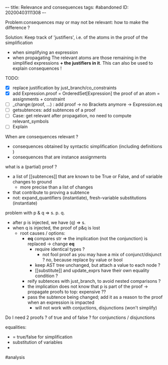 –-
title: Relevance and consequences
tags: #abandoned
   ID: 20200403111308
–-

Problem:consequences may or may not be relevant: how to make the difference ?

Solution: Keep track of 'justifiers', i.e. of the atoms in the proof of the simplification
* when simplifying an expression
* when propagating
The relevant atoms are those remaining in the simplified expressions **+ the justifiers in it**.
This can also be used to explain consequences !

TODO:
- [x] replace justification by just_branch/co_constraints
- [x] add Expression.proof = OrderedSet[Expression] the proof of an atom = assignments + constraint
- [ ] _change:(proof, …) : add proof → no Brackets anymore → Expression.eq
- [ ] getsubtences: add subtences of a proof
- [ ] Case: get relevant after propagation, no need to compute relevant_symbols
- [ ] Explain

When are consequences relevant ?
* consequences obtained by syntactic simplification (including definitions )
* consequences that are instance assignments

what is a (partial) proof ?
* a list of [[subtences]] that are known to be True or False, and of variable changes to ground
    * more precise than a list of changes
* that contribute to proving a subtence
* not: expand_quantifiers (instantiate), fresh-variable substitutions (instantiate)

problem with p & q => s. p. q.
* after p is injected, we have (q) => s.
* when q is injected, the proof of p&q is lost
    * root causes / options:
        * __eq__ compares str ⇒ the implication (not the conjunction) is replaced → change __eq__
            * require identical types ? 
                * not fool proof as you may have a mix of conjunct/disjunct ? no, because replace by value or bool
            * keep AST tree unchanged, but attach a value to each node ?
            * [[substitute]] and update_exprs have their own equality condition ?
        * reify subtences with just_branch, to avoid nested comparisons ?
        * the implication does not know that p is part of the proof → propagate proofs to top: expensive ??
        * pass the subtence being changed; add it as a reason to the proof when an expression is impacted
            * will not work with conjuctions, disjunctions (won't simplify)

Do I need 2 proofs ?  of true and of false ? for conjunctions / disjunctions

equalities:
* = true/false for simplification
* substitution of variables
* 



#analysis